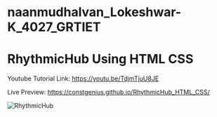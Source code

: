 # naanmudhalvan_Lokeshwar-K_4027_GRTIET
# RhythmicHub Using HTML CSS

Youtube Tutorial Link: https://youtu.be/TdjmTjuU8JE

Live Preview: https://constgenius.github.io/RhythmicHub_HTML_CSS/

![RhythmicHub](images/RhythmicHub.png)
